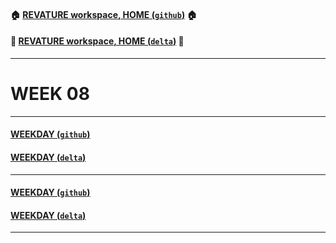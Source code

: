 #### :house: [REVATURE workspace, HOME (`github`)](https://github.com/joedonline/REVATURE__workspace)  :house:
#### :house_with_garden: [REVATURE workspace, HOME (`delta`)](https://github.com/deltachannel/REVATURE__workspace) :house_with_garden:
---
# WEEK 08

---
#### [WEEKDAY (`github`)](https://github.com/joedonline/REVATURE__workspace/tree/master/WEEK__08/__01_MONDAY)
#### [WEEKDAY (`delta`)](https://github.com/deltachannel/REVATURE__workspace/tree/master/WEEK__08/__01_MONDAY)

---
#### [WEEKDAY (`github`)](https://github.com/joedonline/REVATURE__workspace/tree/master/WEEK__nn/__nn_WEEKDAY)
#### [WEEKDAY (`delta`)](https://github.com/deltachannel/REVATURE__workspace/tree/master/WEEK__nn/__nn_WEEKDAY)

---

